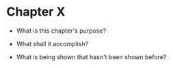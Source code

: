 # Chapter X

* What is this chapter's purpose?

* What shall it accomplish?

* What is being shown that hasn't been shown before?

